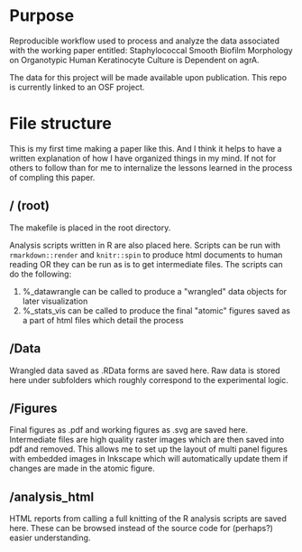 # Purpose

Reproducible workflow used to process and analyze the data associated with the working paper entitled: Staphylococcal Smooth Biofilm Morphology on Organotypic Human Keratinocyte Culture is Dependent on agrA.

The data for this project will be made available upon publication. This repo is currently linked to an OSF project.

# File structure

This is my first time making a paper like this. And I think it helps to have a written explanation of how I have organized things in my mind.
If not for others to follow than for me to internalize the lessons learned in the process of compling this paper.

## / (root)

The makefile is placed in the root directory.

Analysis scripts written in R are also placed here. Scripts can be run with `rmarkdown::render` and `knitr::spin` to produce html documents to human reading OR they can be run as is to get intermediate files.
The scripts can do the following:

1. %_datawrangle can be called to produce a "wrangled" data objects for later visualization
2. %_stats_vis can be called to produce the final "atomic" figures saved as a part of html files which detail the process

## /Data

Wrangled data saved as .RData forms are saved here.
Raw data is stored here under subfolders which roughly correspond to the experimental logic.

## /Figures

Final figures as .pdf and working figures as .svg are saved here.
Intermediate files are high quality raster images which are then saved into pdf and removed.
This allows me to set up the layout of multi panel figures with embedded images in Inkscape which will automatically update them if changes are made in the atomic figure.

## /analysis_html

HTML reports from calling a full knitting of the R analysis scripts are saved here. These can be browsed instead of the source code for (perhaps?) easier understanding.